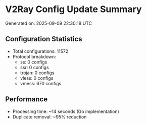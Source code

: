 # V2Ray Config Update Summary
Generated on: 2025-09-09 22:30:18 UTC

## Configuration Statistics
- Total configurations: 11572
- Protocol breakdown:
  - ss: 0 configs
  - ssr: 0 configs
  - trojan: 0 configs
  - vless: 0 configs
  - vmess: 670 configs

## Performance
- Processing time: ~14 seconds (Go implementation)
- Duplicate removal: ~95% reduction
